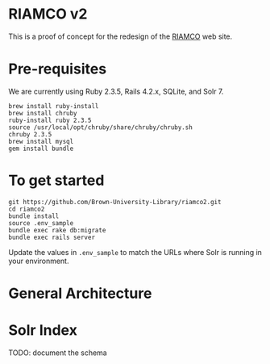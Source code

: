 # RIAMCO v2
This is a proof of concept for the redesign of the [RIAMCO](http://www.riamco.org/) web site.


# Pre-requisites
We are currently using Ruby 2.3.5, Rails 4.2.x, SQLite, and Solr 7.

```
brew install ruby-install
brew install chruby
ruby-install ruby 2.3.5
source /usr/local/opt/chruby/share/chruby/chruby.sh
chruby 2.3.5
brew install mysql
gem install bundle
```

# To get started
```
git https://github.com/Brown-University-Library/riamco2.git
cd riamco2
bundle install
source .env_sample
bundle exec rake db:migrate
bundle exec rails server
```

Update the values in `.env_sample` to match the URLs where Solr is running in
your environment.


# General Architecture

# Solr Index
TODO: document the schema




